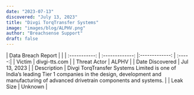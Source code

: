 ```yaml
---
date: "2023-07-13"
discovered: "July 13, 2023"
title: "Divgi TorqTransfer Systems"
image: "images/blog/ALPHV.png"
author: "Breachsense Support"
draft: false
---
```


| Data Breach Report           |              | 
| :-----------: | :-------------:     |:-------------:    | :-----:|
| Victim      | divgi-tts.com      | 
| Threat Actor      | ALPHV      | 
| Date Discovered      | Jul 13, 2023      | 
| Description      | Divgi TorqTransfer Systems Limited is one of India’s leading Tier 1 companies in the design, development and manufacturing of advanced drivetrain components and systems.      | 
| Leak Size      | Unknown      | 

